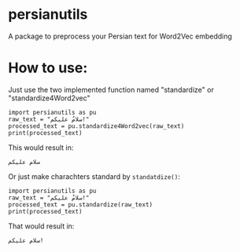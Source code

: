 # persianutils
A package to preprocess your Persian text for Word2Vec embedding
# How to use:
Just use the two implemented function named "standardize" or "standardize4Word2vec"
```
import persianutils as pu
raw_text = "سلامٌ علیکم!"
processed_text = pu.standardize4Word2vec(raw_text)
print(processed_text)
```
This would result in:
```
سلام علیکم 
```

Or just make charachters standard by ```standatdize()```:
```
import persianutils as pu
raw_text = "سلامٌ علیکم!"
processed_text = pu.standardize(raw_text)
print(processed_text)
```
That would result in:
```
سلام علیکم!
```

